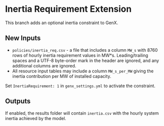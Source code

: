 # Inertia Requirement Extension

This branch adds an optional inertia constraint to GenX.

## New Inputs
* `policies/inertia_req.csv` - a file that includes a column `MW_s`
  with 8760 rows of hourly inertia requirement values in MW*s.
  Leading/trailing spaces and a UTF-8 byte-order mark in the header are
  ignored, and any additional columns are ignored.
* All resource input tables may include a column `MW_s_per_MW` giving
  the inertia contribution per MW of installed capacity.

Set `InertiaRequirement: 1` in `genx_settings.yml` to activate the
constraint.

## Outputs
If enabled, the results folder will contain `inertia.csv` with the
hourly system inertia achieved by the model.
